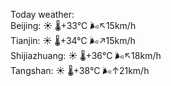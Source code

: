Today weather:  
Beijing: ☀️   🌡️+33°C 🌬️↖15km/h  
Tianjin: ☀️   🌡️+34°C 🌬️↗15km/h  
Shijiazhuang: ☀️   🌡️+36°C 🌬️↖18km/h  
Tangshan: ☀️   🌡️+38°C 🌬️↑21km/h  
